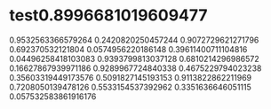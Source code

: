 # test0.8996681019609477
0.9532563366579264
0.2420820250457244
0.9072729621271796
0.692370532121804
0.0574956220186148
0.39611400711104816
0.04496258418103083
0.9393799813037128
0.6810214296986572
0.16627867939971186
0.9289967724840338
0.4675229794023238
0.35603319449173576
0.5091827145193153
0.9113822862211969
0.7208050139478126
0.5533154537392962
0.3351636646051115
0.057532583861916176
